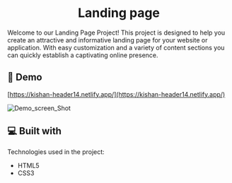<h1 align="center" id="title">Landing page</h1>
<p id="description">Welcome to our Landing Page Project! This project is designed to help you create an attractive and informative landing page for your website or application. With easy customization and a variety of content sections you can quickly establish a captivating online presence.</p>

<h2>🚀 Demo</h2>

[https://kishan-header14.netlify.app/](https://kishan-header14.netlify.app/)

  
![Demo_screen_Shot](https://github.com/Kish-han/Rocket_careers/assets/100593727/6387ef86-2827-4750-ad75-fb320a9ccfb7)

<h2>💻 Built with</h2>

Technologies used in the project:

*   HTML5
*   CSS3
